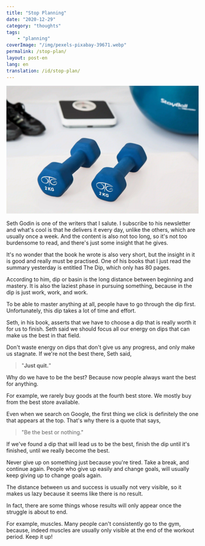 ```yaml
---
title: "Stop Planning"
date: "2020-12-29"
category: "thoughts"
tags: 
    - "planning"
coverImage: "/img/pexels-pixabay-39671.webp"
permalink: /stop-plan/
layout: post-en
lang: en
translation: /id/stop-plan/
---
```


![](/img/pexels-pixabay-39671.webp)

Seth Godin is one of the writers that I salute. I subscribe to his newsletter and what's cool is that he delivers it every day, unlike the others, which are usually once a week. And the content is also not too long, so it's not too burdensome to read, and there's just some insight that he gives.

It's no wonder that the book he wrote is also very short, but the insight in it is good and really must be practised. One of his books that I just read the summary yesterday is entitled The Dip, which only has 80 pages.

According to him, dip or basin is the long distance between beginning and mastery. It is also the laziest phase in pursuing something, because in the dip is just work, work, and work.

To be able to master anything at all, people have to go through the dip first. Unfortunately, this dip takes a lot of time and effort.

Seth, in his book, asserts that we have to choose a dip that is really worth it for us to finish. Seth said we should focus all our energy on dips that can make us the best in that field.

Don't waste energy on dips that don't give us any progress, and only make us stagnate. If we're not the best there, Seth said,

> "**Just quit.**"

Why do we have to be the best? Because now people always want the best for anything. 

For example, we rarely buy goods at the fourth best store. We mostly buy from the best store available.

Even when we search on Google, the first thing we click is definitely the one that appears at the top. That's why there is a quote that says,

> "Be the best or nothing."

If we've found a dip that will lead us to be the best, finish the dip until it's finished, until we really become the best.

Never give up on something just because you're tired. Take a break, and continue again. People who give up easily and change goals, will usually keep giving up to change goals again.

The distance between us and success is usually not very visible, so it makes us lazy because it seems like there is no result. 

In fact, there are some things whose results will only appear once the struggle is about to end.

For example, muscles. Many people can't consistently go to the gym, because, indeed muscles are usually only visible at the end of the workout period. Keep it up!